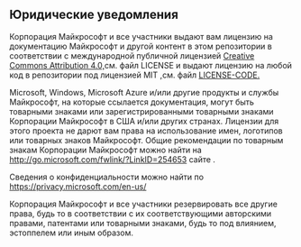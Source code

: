 ## <a name="legal-notices"></a>Юридические уведомления
Корпорация Майкрософт и все участники выдают вам лицензию на документацию Майкрософт и другой контент в этом репозитории в соответствии с международной публичной лицензией [Creative Commons Attribution 4.0,](https://creativecommons.org/licenses/by/4.0/legalcode)см. файл LICENSE и выдают лицензию на любой код в репозитории под лицензией MIT [,](https://opensource.org/licenses/MIT)см. файл [LICENSE-CODE.](LICENSE-CODE) [](LICENSE)

Microsoft, Windows, Microsoft Azure и/или другие продукты и службы Майкрософт, на которые ссылается документация, могут быть товарными знаками или зарегистрированными товарными знаками Корпорации Майкрософт в США и/или других странах.
Лицензии для этого проекта не дарют вам права на использование имен, логотипов или товарных знаков Майкрософт.
Общие рекомендации по товарным знакам Корпорации Майкрософт можно найти на http://go.microsoft.com/fwlink/?LinkID=254653 сайте .

Сведения о конфиденциальности можно найти по https://privacy.microsoft.com/en-us/

Корпорация Майкрософт и все участники резервировать все другие права, будь то в соответствии с их соответствующими авторскими правами, патентами или товарными знаками, будь то под влиянием, эстоппелем или иным образом.